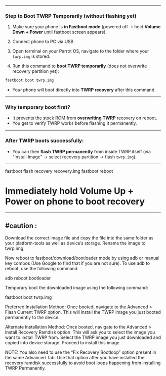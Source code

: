 
---

### Step to Boot TWRP Temporarily (without flashing yet)

1. Make sure your phone is **in Fastboot mode** (powered off → hold **Volume Down + Power** until fastboot screen appears).

2. Connect phone to PC via USB.

3. Open terminal on your Parrot OS, navigate to the folder where your `twrp.img` is stored.

4. Run this command to **boot TWRP temporarily** (does not overwrite recovery partition yet):

```bash
fastboot boot twrp.img
```

* Your phone will boot directly into **TWRP recovery** after this command.

---

### Why temporary boot first?

* It prevents the stock ROM from **overwriting TWRP** recovery on reboot.
* You get to verify TWRP works before flashing it permanently.

---

### After TWRP boots successfully:

* You can then **flash TWRP permanently** from inside TWRP itself (via "Install Image" → select recovery partition → flash `twrp.img`).

---

fastboot flash recovery recovery.img
fastboot reboot
# Immediately hold Volume Up + Power on phone to boot recovery


---
#caution :
-------------
Download the correct image file and copy the file into the same folder as your platform-tools as well as device’s storage. Rename the image to twrp.img.

Now reboot to fastboot/download/bootloader mode by using adb or manual key combos (Use Google to find that if you are not sure). To use adb to reboot, use the following command:

adb reboot bootloader

Temporary boot the downloaded image using the following command:

fastboot boot twrp.img

Preferred Installation Method: Once booted, navigate to the Advanced > Flash Current TWRP option. This will install the TWRP image you just booted permanently to the device.

Alternate Installation Method: Once booted, navigate to the Advanced > Install Recovery Ramdisk option. This will ask you to select the image you want to install TWRP from. Select the TWRP image you just downloaded and copied into device storage. Proceed to install this image.

NOTE: You also need to use the “Fix Recovery Bootloop” option present in the same Advanced Tab. Use that option after you have installed the recovery ramdisk successfully to avoid boot loops happening from installing TWRP Permanently.

